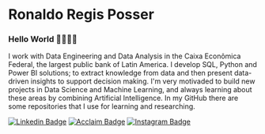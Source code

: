 # Ronaldo Regis Posser

### Hello World 🤜🏻🤛🏻

I work with Data Engineering and Data Analysis in the Caixa Econômica Federal, the largest public bank of Latin America. I develop SQL, Python and Power BI solutions; to extract knowledge from data and then present data-driven insights to support decision making. I'm very motivaded to build new projects in Data Science and Machine Learning, and always learning about these areas by combining Artificial Intelligence. In my GitHub there are some repositories that I use for learning and researching.

[![Linkedin Badge](https://img.shields.io/badge/-LinkedIn-blue?style=flat&logo=LinkedIn&logoColor=white)](https://www.linkedin.com/in/ronaldo-regis-posser/)
[![Acclaim Badge](https://img.shields.io/badge/-cclaim-blue?style=flat&logo=Acclaim&logoColor=blue&color=white)](https://www.youracclaim.com/users/ronaldo-regis-posser/badges)
[![Instagram Badge](https://img.shields.io/badge/-Instagram-C13584?style=flat&logo=Instagram&logoColor=white)](https://www.instagram.com/ronaldoposser/)







<!--
[![Gmail Badge](https://img.shields.io/badge/-Gmail-white?style=flat&logo=Gmail&logoColor=Red)](mailto:rrpronaldo@gmail.com)
**rrpronaldo/rrpronaldo** is a ✨ _special_ ✨ repository because its `README.md` (this file) appears on your GitHub profile.
there 👋

Here are some ideas to get you started:

- 🔭 I’m currently working on ...
- 🌱 I’m currently learning ...
- 👯 I’m looking to collaborate on ...
- 🤔 I’m looking for help with ...
- 💬 Ask me about ...
- 📫 How to reach me: ...
- 😄 Pronouns: ...
- ⚡ Fun fact: ...
🦾🤜🏻🤛🏻🤘🏼👇🏻☝🏻👆🏼🤙🏼🖖🏻
-->
